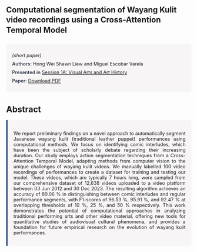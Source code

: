 
<style>    
    h2 {
        margin-top: 0;
        margin-bottom: 1.5rem;
        line-height: 1.3;
    }
    
    h3 {
        margin-top: 2rem;
        margin-bottom: 1rem;
        font-size: 1.4rem;
        font-weight:bold;
    }
    
    .metadata {
        background-color: rgba(96,24,67,0.03);
        padding: 1rem;
        font-size:0.8rem;
        border-radius: 6px;
        margin-bottom: 2rem;
    }
    
    .metadata p {
        margin: 0.5rem 0;
    }
    
    .abstract {
        text-align: justify;
        font-size:0.8rem;
        padding: 1rem;
        background-color: rgba(96,24,67,0.03);
        border-left: 4px solid #2c5282;
        border-radius: 0 6px 6px 0;
    }
    
    strong {
        color: #2d3748;
        font-weight: 600;
    }
</style>
<main role="main">
<h2>Computational segmentation of Wayang Kulit video recordings using a Cross-Attention Temporal Model</h2>

<section class="metadata">
<p style='font-size:0.8rem'><i>(short paper)</i></p>
<p><strong>Authors:</strong> Hong Wei Shawn Liew and Miguel Escobar Varela</p>
<p><strong>Presented in</strong> <a href="/programme/#session1A">Session 1A: Visual Arts and Art History</a></p>
<p><strong>Paper:</strong> <a href="https://ceur-ws.org/Vol-3834/paper141.pdf">Download PDF</a></p>
</section>

<section>
<h3>Abstract</h3>
<div class="abstract">
<p>We report preliminary findings on a novel approach to automatically segment Javanese wayang kulit (traditional leather puppet) performances using computational methods. We focus on identifying comic interludes, which have been the subject of scholarly debate regarding their increasing duration. Our study employs action segmentation techniques from a Cross-Attention Temporal Model, adapting methods from computer vision to the unique challenges of wayang kulit videos. We manually labelled 100 video recordings of performances to create a dataset for training and testing our model. These videos, which are typically 7 hours long, were sampled from our comprehensive dataset of 12,638 videos uploaded to a video platform between 03 Jun 2012 and 30 Dec 2023. The resulting algorithm achieves an accuracy of 89.06 %  in distinguishing between comic interludes and regular performance segments, with F1-scores of 96.53 %, 95.91 %, and 92.47 %  at overlapping thresholds of 10 %, 25 %, and 50 %  respectively. This work demonstrates the potential of computational approaches in analyzing traditional performing arts and other video material, offering new tools for quantitative studies of audiovisual cultural phenomena, and provides a foundation for future empirical research on the evolution of wayang kulit performances.</p>
</div>
</section>
</main>